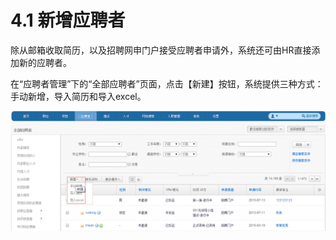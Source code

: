 # 4.1 新增应聘者

除从邮箱收取简历，以及招聘网申门户接受应聘者申请外，系统还可由HR直接添加新的应聘者。

在“应聘者管理”下的“全部应聘者”页面，点击【新建】按钮，系统提供三种方式：手动新增，导入简历和导入excel。
 
![](image263.png)
